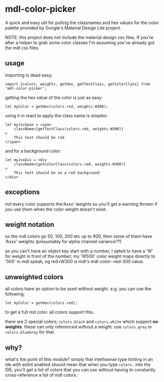 # mdl-color-picker
A quick and easy util for pulling the classnames and hex values for the color palette provided by Google's Material Design Lite project.

NOTE: this project does not include the material design css files. If you're after a helper to grab some color classes I'm assuming you've already got the mdl css files. 

## usage
Importing is dead easy;
```
import {colors, weights, getHex, getTextClass, getColorClass} from 'mdl-color-picker';
```
getting the hex value of the color is just as easy:
```
let myColor = getHex(colors.red, weights.W300);
```
using it in react to apply the class name is simples:
```
let myJsxSpan = <span 
    className={getTextClass(colors.red, weights.W300)}
>
    This text should be red
</span>
```
and for a background color:
```
let myJsxDiv = <div 
    className={getColorClass(colors.red, weights.W300)}
>
    This text should be on a red background
</div>
```
## exceptions
not every color supports the'Axxx'  weights so you'll get a warning thrown if you use them when the color weight doesn't exist.

## weight notation
so the mdl colors go 50, 100, 200 etc up to 900, then some of them have 'Axxx' weights (presumably for alpha channel variance??)

as you can't have an object key start with a number, I opted to have a 'W' for weight in front of the number; my 'W500' color weight maps directly to '500' in mdl speak, eg red+W300 is mdl's mdl-color--red-300 value. 

## unweighted colors
all colors have an option to be used without weight. e.g. you can use the following;
```
let myColor = getHex(colors.red);
```
to get a full red color. all colors support this.

there are 2 special colors; `colors.black` and `colors.white` which support **no weights**. these can only referenced without a weight. use `colors.grey` or `colors.blueGrey` for that.

## why?
what's the point of this module? simply that intellisense type hinting in an ide with eslint enabled should mean that when you type `colors.` into the IDE, you'll get a list of colors that you can use without having to constantly cross-reference a list of mdl colors.